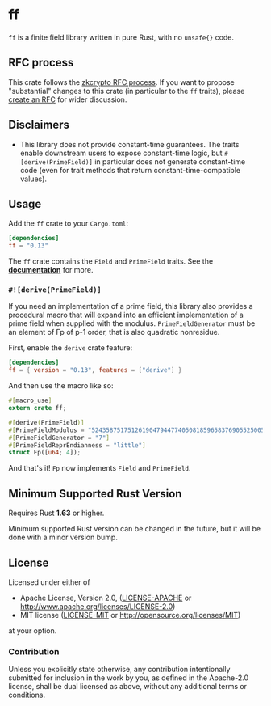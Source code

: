 # ff

`ff` is a finite field library written in pure Rust, with no `unsafe{}` code.

## RFC process

This crate follows the [zkcrypto RFC process](https://zkcrypto.github.io/rfcs/).
If you want to propose "substantial" changes to this crate (in particular to the
`ff` traits), please [create an RFC](https://github.com/zkcrypto/rfcs) for wider
discussion.

## Disclaimers

* This library does not provide constant-time guarantees. The traits enable downstream
  users to expose constant-time logic, but `#[derive(PrimeField)]` in particular does not
  generate constant-time code (even for trait methods that return constant-time-compatible
  values).

## Usage

Add the `ff` crate to your `Cargo.toml`:

```toml
[dependencies]
ff = "0.13"
```

The `ff` crate contains the `Field` and `PrimeField` traits.
See the **[documentation](https://docs.rs/ff/)** for more.

### `#![derive(PrimeField)]`

If you need an implementation of a prime field, this library also provides a procedural
macro that will expand into an efficient implementation of a prime field when supplied
with the modulus. `PrimeFieldGenerator` must be an element of Fp of p-1 order, that is
also quadratic nonresidue.

First, enable the `derive` crate feature:

```toml
[dependencies]
ff = { version = "0.13", features = ["derive"] }
```

And then use the macro like so:

```rust
#[macro_use]
extern crate ff;

#[derive(PrimeField)]
#[PrimeFieldModulus = "52435875175126190479447740508185965837690552500527637822603658699938581184513"]
#[PrimeFieldGenerator = "7"]
#[PrimeFieldReprEndianness = "little"]
struct Fp([u64; 4]);
```

And that's it! `Fp` now implements `Field` and `PrimeField`.

## Minimum Supported Rust Version

Requires Rust **1.63** or higher.

Minimum supported Rust version can be changed in the future, but it will be done with a
minor version bump.

## License

Licensed under either of

 * Apache License, Version 2.0, ([LICENSE-APACHE](LICENSE-APACHE) or
   http://www.apache.org/licenses/LICENSE-2.0)
 * MIT license ([LICENSE-MIT](LICENSE-MIT) or http://opensource.org/licenses/MIT)

at your option.

### Contribution

Unless you explicitly state otherwise, any contribution intentionally
submitted for inclusion in the work by you, as defined in the Apache-2.0
license, shall be dual licensed as above, without any additional terms or
conditions.

